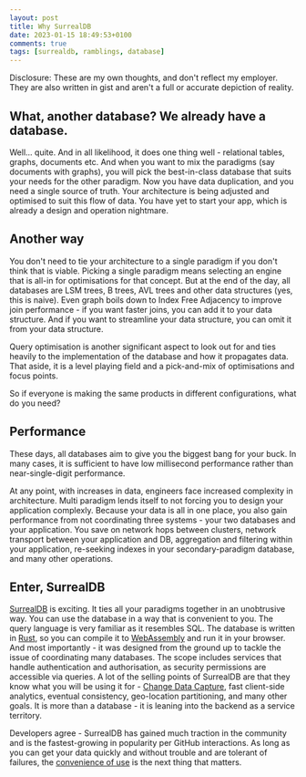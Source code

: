 ```yaml
---
layout: post
title: Why SurrealDB
date: 2023-01-15 18:49:53+0100
comments: true
tags: [surrealdb, ramblings, database]
---
```


Disclosure: These are my own thoughts, and don't reflect my employer. They are also written in gist and aren't a full or accurate depiction of reality.

## What, another database? We already have a database.
Well... quite.
And in all likelihood, it does one thing well - relational tables, graphs, documents etc.
And when you want to mix the paradigms (say documents with graphs), you will pick the best-in-class database that suits your needs for the other paradigm.
Now you have data duplication, and you need a single source of truth.
Your architecture is being adjusted and optimised to suit this flow of data.
You have yet to start your app, which is already a design and operation nightmare.

## Another way
You don't need to tie your architecture to a single paradigm if you don't think that is viable.
Picking a single paradigm means selecting an engine that is all-in for optimisations for that concept.
But at the end of the day, all databases are LSM trees, B trees, AVL trees and other data structures (yes, this is naive).
Even graph boils down to Index Free Adjacency to improve join performance - if you want faster joins, you can add it to your data structure.
And if you want to streamline your data structure, you can omit it from your data structure.

Query optimisation is another significant aspect to look out for and ties heavily to the implementation of the database and how it propagates data.
That aside, it is a level playing field and a pick-and-mix of optimisations and focus points.

So if everyone is making the same products in different configurations, what do you need?

## Performance
These days, all databases aim to give you the biggest bang for your buck.
In many cases, it is sufficient to have low millisecond performance rather than near-single-digit performance.

At any point, with increases in data, engineers face increased complexity in architecture.
Multi paradigm lends itself to not forcing you to design your application complexly.
Because your data is all in one place, you also gain performance from not coordinating three systems - your two databases and your application.
You save on network hops between clusters, network transport between your application and DB, aggregation and filtering within your application, re-seeking indexes in your secondary-paradigm database, and many other operations.

## Enter, SurrealDB
[SurrealDB](https://surrealdb.com/) is exciting.
It ties all your paradigms together in an unobtrusive way.
You can use the database in a way that is convenient to you.
The query language is very familiar as it resembles SQL.
The database is written in [Rust](https://www.rust-lang.org/), so you can compile it to [WebAssembly](https://webassembly.org/) and run it in your browser.
And most importantly - it was designed from the ground up to tackle the issue of coordinating many databases.
The scope includes services that handle authentication and authorisation, as security permissions are accessible via queries.
A lot of the selling points of SurrealDB are that they know what you will be using it for - [Change Data Capture](https://en.wikipedia.org/wiki/Change_data_capture), fast client-side analytics, eventual consistency, geo-location partitioning, and many other goals.
It is more than a database - it is leaning into the backend as a service territory.

Developers agree - SurrealDB has gained much traction in the community and is the fastest-growing in popularity per GitHub interactions.
As long as you can get your data quickly and without trouble and are tolerant of failures, the [convenience of use](https://surrealdb.com/why) is the next thing that matters.

